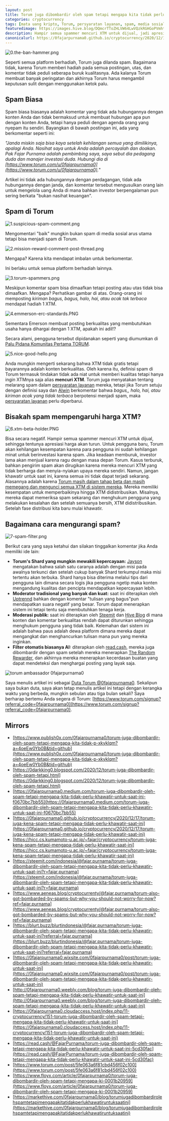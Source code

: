 ```yaml
---
layout: post
title: Torum juga dibombardir oleh spam tetapi mengapa kita tidak perlu khawatir untuk saat ini.
categories: cryptocurrency
tags: [mata uang kripto, Torum, persyaratan layanan, spam, media sosial, referral, duta besar]
featuredimage: https://images.hive.blog/DQmcrTToZHLVW64LwVQzkRGHGoPVmhtBU19n4R4ptptZ466/6.xtm-beta-holder.PNG
description: Hampir semua spammer mencuri XTM untuk dijual, jadi apresiasi harga turun tetapi jangan khawatir untuk saat ini.
canonicalurl: https://0fajarpurnama0.github.io/cryptocurrency/2020/12/17/torum-juga-kena-spam-tetapi-mengapa-tidak-perlu-khawatir-saat-ini
---
```

![0.the-ban-hammer.png](https://images.hive.blog/DQmVz5du7DC23F5Wf4zFh9nTp1cJK8aurmbXyQm92nmoWSt/0.the-ban-hammer.png)

Seperti semua platform berhadiah, Torum juga dilanda spam. Bagaimana tidak, karena Torum memberi hadiah pada semua postingan, utas, dan komentar tidak peduli seberapa buruk kualitasnya. Ada kalanya Torum membuat banyak peringatan dan akhirnya Torum harus mengambil keputusan sulit dengan menggunakan ketok palu.

## Spam Biasa

Spam biasa biasanya adalah komentar yang tidak ada hubungannya dengan konten Anda dan tidak bermaksud untuk membuat hubungan apa pun dengan konten Anda, tetapi hanya peduli dengan agenda orang yang nyepam itu sendiri. Bayangkan di bawah postingan ini, ada yang berkomentar seperti ini:

_"Janda miskin saja bisa kaya setelah kehilangan semua yang dimilikinya, apalagi Anda. Nasihat saya untuk Anda adalah percayalah dan doakan. Pak Fajar Purnama adalah pembimbing saya, saya sebut dia pedagang duda dan manajer investasi duda. Hubungi dia di [https://www.torum.com/u/0fajarpurnama0](https://www.torum.com/u/0fajarpurnama0)._"

Artikel ini tidak ada hubungannya dengan perdagangan, tidak ada hubungannya dengan janda, dan komentar tersebut mengusulkan orang lain untuk mengelola uang Anda di mana bahkan investor berpengalaman pun sering berkata "bukan nasihat keuangan".

## Spam di Torum

![1.suspicious-spam-comment.png](https://images.hive.blog/DQmRhjgjSsKbGQXGbLfSVuPi5VAzrf8aDGNHQArQcyrN2n1/1.suspicious-spam-comment.png)

Mengomentari "baik" mungkin bukan spam di media sosial arus utama tetapi bisa menjadi spam di Torum.

![2.mission-reward-comment-post-thread.png](https://images.hive.blog/DQmVa36stk1KNuejj6Bjam5zzmnduCAoEB9URH2ouM9ArWS/2.mission-reward-comment-post-thread.png)

Mengapa? Karena kita mendapat imbalan untuk berkomentar.

Ini berlaku untuk semua platform berhadiah lainnya.

![3.torum-spammers.png](https://images.hive.blog/DQmRfbpywuG9NTUQ8KUovYGx33T3j6kPb24cFCpdrbHTeEe/3.torum-spammers.png)

Meskipun komentar spam bisa dimaafkan tetapi posting atau utas tidak bisa dimaafkan. Mengapa? Perhatikan gambar di atas. Orang-orang ini memposting _kiriman bagus, bagus, halo, hai, atau acak tak terbaca_ mendapat hadiah 1 XTM.

![4.emmerson-erc-standards.PNG](https://images.hive.blog/DQmUmjjhfi6KCqFSozi7DE62nTqNMgkPnqU4ujPcKyoXyxt/4.emmerson-erc-standards.PNG)

Sementara Emerson membuat posting berkualitas yang membutuhkan usaha hanya dihargai dengan 1 XTM, apakah ini adil!?

Secara alami, pengguna tersebut dipidanakan seperti yang diumumkan di [Palu Pidana Komunitas Pertama TORUM](https://www.torum.com/post/5f439aea08e0ca51310f38d6).

![5.nice-good-hello.png](https://images.hive.blog/DQmRGjwJipvnMHeMEXw22kNGCDXjDGJefWpacGAXqU3LNmD/5.nice-good-hello.png)

Anda mungkin mengerti sekarang bahwa XTM tidak gratis tetapi bayarannya adalah konten berkualitas. Oleh karena itu, definisi spam di Torum termasuk tindakan tidak ada niat untuk memberi kualitas tetapi hanya ingin XTMnya saja alias **mencuri XTM**. Torum juga menyatakan tentang melarang spam dalam [persyaratan layanan](https://www.torum.com/terms) mereka, tetapi jika Torum setuju dengan definisi saya dan [Alwin](https://www.torum.com/u/alwinc) berkomentar bahwa _bagus,, halo, hai, atau kiriman acak yang tidak terbaca_ berpotensi menjadi spam, maka [persyaratan layanan](https://www.torum.com/terms) perlu diperbarui.

## Bisakah spam mempengaruhi harga XTM?

![6.xtm-beta-holder.PNG](https://images.hive.blog/DQmcrTToZHLVW64LwVQzkRGHGoPVmhtBU19n4R4ptptZ466/6.xtm-beta-holder.PNG)

Bisa secara negatif. Hampir semua spammer mencuri XTM untuk dijual, sehingga tentunya apresiasi harga akan turun. Untuk pengguna baru, Torum akan kehilangan kesempatan karena para pengguna ini sudah kehilangan minat untuk berinvestasi karena spam. Jika keadaan memburuk, investor lama akan menjual karena ragu dengan masa depan Torum. Kasus terburuk, bahkan pengirim spam akan dirugikan karena mereka mencuri XTM yang tidak berharga dan menyia-nyiakan upaya mereka sendiri. Namun, jangan khawatir untuk saat ini, karena semua ini tidak dapat terjadi sekarang. Alasannya adalah karena [Torum masih dalam tahap beta dan masih memegang dan mengunci semua XTM di sistem mereka](https://etherscan.io/token/0x4fcfce2cddd8114f5ddff23f8869337197b27e1f). Mereka memiliki kesempatan untuk memperbaikinya hingga XTM didistribusikan. Misalnya, mereka dapat memeriksa spam sekarang dan menghukum pengguna yang melakukan kesalahan dan setelah semuanya bersih, XTM didistribusikan. Setelah fase distribusi kita baru mulai khawatir.

## Bagaimana cara mengurangi spam?

![7-spam-filter.png](https://images.hive.blog/DQmP1pqdaguFMeRRzT1nan928PK5mPk4aZA1Yw4UgTWVH3H/7-spam-filter.png)

Berikut cara yang saya ketahui dan silakan tinggalkan komentar jika Anda memiliki ide lain:

*   **Torum's Shard yang mungkin mewakili kepercayaan:** [Jayson](https://www.torum.com/u/jayson) mengatakan bahwa salah satu caranya adalah dengan misi pada awalnya terkunci dan setelah cukup banyak Shard terkumpul maka misi tertentu akan terbuka. Shard hanya bisa diterima melalui tips dari pengguna lain dimana secara logis jika pengguna ngetip maka konten mengandung kualitas dan pencipta mendapatkan kepercayaan lebih.
*   **Moderator tradisional yang banyak dan kuat:** saat ini diterapkan oleh [Uptrennd](https://www.uptrennd.com/signup/NjYwNjg) bahkan dengan komentar "tulisan yang bagus"pun mendapatkan suara negatif yang besar. Torum dapat menerapkan sistem ini tetapi tentu saja membutuhkan tenaga kerja.
*   **Moderasi publik:** saat ini diterapkan oleh [Steemit](https://steemit.com/@fajar.purnama?r=fajar.purnama) dan [Hive Blog](https://hiveonboard.com/?ref=fajar.purnama) di mana konten dan komentar berkualitas rendah dapat diturunkan sehingga menghukum pengguna yang tidak baik. Kelemahan dari sistem ini adalah bahwa paus adalah dewa platform dimana mereka dapat mengangkat dan menghancurkan tulisan mana pun yang mereka inginkan.
*   **Filter otomatis biasanya AI:** diterapkan oleh [read.cash](https://read.cash/r/FajarPurnama), mereka juga dibombardir dengan spam setelah mereka menerapkan [The Random Rewarder](https://read.cash/@TheRandomRewarder/have-i-tipped-you-708b204c), dan akhirnya mereka menerapkan kecerdasan buatan yang dapat mendeteksi dan menghargai posting yang layak saja.


![torum ambassador 0fajarpurnama0](https://steemitimages.com/640x0/https://images.blurt.buzz/DQmRX6cFW1x9nSBYo29HcVs3EKew1Rt1TkgH1NLhR458Rhi/ambassador-fajar-purnama.jpg)

Saya menulis artikel ini sebagai [Duta Torum @0fajarpurnama0](https://www.torum.com/u/0fajarpurnama0). Sekalipun saya bukan duta, saya akan tetap menulis artikel ini tetapi dengan kerangka waktu yang berbeda, mungkin sebulan atau tiga bulan sekali? Saya berharap bertemu Anda segera di Torum: [https://www.torum.com/signup?referral_code=0fajarpurnama0](https://www.torum.com/signup?referral_code=0fajarpurnama0).

## Mirrors

*   [https://www.publish0x.com/0fajarpurnama0/torum-juga-dibombardir-oleh-spam-tetapi-mengapa-kita-tidak-p-xkyklqm?a=4oeEw0Yb0B&tid=github](https://www.publish0x.com/0fajarpurnama0/torum-juga-dibombardir-oleh-spam-tetapi-mengapa-kita-tidak-p-xkyklqm?a=4oeEw0Yb0B&tid=github)
*   [https://0darkking0.blogspot.com/2020/12/torum-juga-dibombardir-oleh-spam-tetapi.html](https://0darkking0.blogspot.com/2020/12/torum-juga-dibombardir-oleh-spam-tetapi.html)
*   [https://0fajarpurnama0.medium.com/torum-juga-dibombardir-oleh-spam-tetapi-mengapa-kita-tidak-perlu-khawatir-untuk-saat-ini-f0670bc7bb55](https://0fajarpurnama0.medium.com/torum-juga-dibombardir-oleh-spam-tetapi-mengapa-kita-tidak-perlu-khawatir-untuk-saat-ini-f0670bc7bb55)
*   [https://0fajarpurnama0.github.io/cryptocurrency/2020/12/17/torum-juga-kena-spam-tetapi-mengapa-tidak-perlu-khawatir-saat-ini](https://0fajarpurnama0.github.io/cryptocurrency/2020/12/17/torum-juga-kena-spam-tetapi-mengapa-tidak-perlu-khawatir-saat-ini)
*   [https://hicc.cs.kumamoto-u.ac.jp/~fajar/cryptocurrency/torum-juga-kena-spam-tetapi-mengapa-tidak-perlu-khawatir-saat-ini](https://hicc.cs.kumamoto-u.ac.jp/~fajar/cryptocurrency/torum-juga-kena-spam-tetapi-mengapa-tidak-perlu-khawatir-saat-ini)
*   [https://steemit.com/indonesia/@fajar.purnama/torum-juga-dibombardir-oleh-spam-tetapi-mengapa-kita-tidak-perlu-khawatir-untuk-saat-ini?r=fajar.purnama](https://steemit.com/indonesia/@fajar.purnama/torum-juga-dibombardir-oleh-spam-tetapi-mengapa-kita-tidak-perlu-khawatir-untuk-saat-ini?r=fajar.purnama)
*   [https://www.aeneas.blog/cryptocurrenty/@fajar.purnama/torum-also-got-bombarded-by-spams-but-why-you-should-not-worry-for-now?ref=fajar.purnama](https://www.aeneas.blog/cryptocurrenty/@fajar.purnama/torum-also-got-bombarded-by-spams-but-why-you-should-not-worry-for-now?ref=fajar.purnama)
*   [https://blurt.buzz/blurtindonesia/@fajar.purnama/torum-juga-dibombardir-oleh-spam-tetapi-mengapa-kita-tidak-perlu-khawatir-untuk-saat-ini?referral=fajar.purnama](https://blurt.buzz/blurtindonesia/@fajar.purnama/torum-juga-dibombardir-oleh-spam-tetapi-mengapa-kita-tidak-perlu-khawatir-untuk-saat-ini?referral=fajar.purnama)
*   [https://0fajarpurnama0.wixsite.com/0fajarpurnama0/post/torum-juga-dibombardir-oleh-spam-tetapi-mengapa-kita-tidak-perlu-khawatir-untuk-saat-ini](https://0fajarpurnama0.wixsite.com/0fajarpurnama0/post/torum-juga-dibombardir-oleh-spam-tetapi-mengapa-kita-tidak-perlu-khawatir-untuk-saat-ini)
*   [http://0fajarpurnama0.weebly.com/blog/torum-juga-dibombardir-oleh-spam-tetapi-mengapa-kita-tidak-perlu-khawatir-untuk-saat-ini](http://0fajarpurnama0.weebly.com/blog/torum-juga-dibombardir-oleh-spam-tetapi-mengapa-kita-tidak-perlu-khawatir-untuk-saat-ini)
*   [https://0fajarpurnama0.cloudaccess.host/index.php/11-cryptocurrency/151-torum-juga-dibombardir-oleh-spam-tetapi-mengapa-kita-tidak-perlu-khawatir-untuk-saat-ini](https://0fajarpurnama0.cloudaccess.host/index.php/11-cryptocurrency/151-torum-juga-dibombardir-oleh-spam-tetapi-mengapa-kita-tidak-perlu-khawatir-untuk-saat-ini)
*   [https://read.cash/@FajarPurnama/torum-juga-dibombardir-oleh-spam-tetapi-mengapa-kita-tidak-perlu-khawatir-untuk-saat-ini-5cd30fac](https://read.cash/@FajarPurnama/torum-juga-dibombardir-oleh-spam-tetapi-mengapa-kita-tidak-perlu-khawatir-untuk-saat-ini-5cd30fac)
*   [https://www.torum.com/post/5fe063a6f81cbd456f02c100](https://www.torum.com/post/5fe063a6f81cbd456f02c100)
*   [https://www.floyx.com/article/0fajarpurnama0/torum-juga-dibombardir-oleh-spam-tetapi-mengapa-ki-0001b20959](https://www.floyx.com/article/0fajarpurnama0/torum-juga-dibombardir-oleh-spam-tetapi-mengapa-ki-0001b20959)
*   [https://markethive.com/0fajarpurnama0/blog/torumjugadibombardirolehspamtetapimengapakitatidakperlukhawatiruntuksaatini](https://markethive.com/0fajarpurnama0/blog/torumjugadibombardirolehspamtetapimengapakitatidakperlukhawatiruntuksaatini)